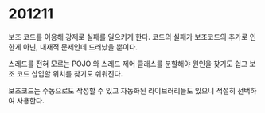 # 201211

보조 코드를 이용해 강제로 실패를 일으키게 한다.
코드의 실패가 보조코드의 추가로 인한게 아닌, 내재적 문제인데 드러났을 뿐이다.

스레드를 전혀 모르는 POJO 와 스레드 제어 클래스를 분할해야 원인을 찾기도 쉽고 보조 코드 삽입할 위치를 찾기도 쉬워진다.

보조코드는 수동으로도 작성할 수 있고 자동화된 라이브러리들도 있으니 적절히 선택하여 사용한다.
